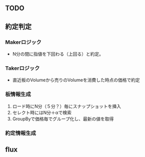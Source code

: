 



## TODO

## 約定判定

### Makerロジック
* N分の間に指値を下回わる（上回る）と約定。

### Takerロジック
* 直近板のVolumeから売りのVolumeを消費した時点の価格で約定


### 板情報生成

1) ロード時にN分（５分？）毎にスナップショットを挿入
2) セレクト時にはN分＋αで検索
3) GroupByで価格毎でグループ化し、最新の値を取得


 
 
### 約定情報生成


## flux

 



##
